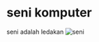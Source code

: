 # seni komputer
seni adalah ledakan
![seni](https://media.tenor.com/lLFdpbP1R64AAAAC/spongebob-drawing.gif)
